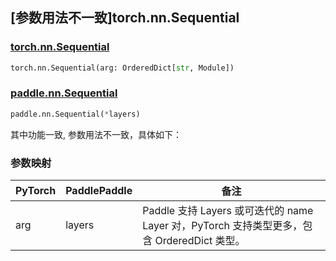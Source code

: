 ## [参数用法不一致]torch.nn.Sequential

### [torch.nn.Sequential](https://pytorch.org/docs/1.13/generated/torch.nn.Sequential.html#torch.nn.Sequential)

```python
torch.nn.Sequential(arg: OrderedDict[str, Module])
```

### [paddle.nn.Sequential](https://www.paddlepaddle.org.cn/documentation/docs/zh/api/paddle/nn/Sequential_cn.html)

```python
paddle.nn.Sequential(*layers)
```

其中功能一致, 参数用法不一致，具体如下：

### 参数映射

| PyTorch | PaddlePaddle | 备注                                                                                       |
| ------- | ------------ | ------------------------------------------------------------------------------------------ |
| arg     | layers       | Paddle 支持 Layers 或可迭代的 name Layer 对，PyTorch 支持类型更多，包含 OrderedDict 类型。 |
